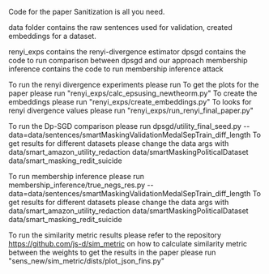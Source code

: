 Code for the paper Sanitization is all you need.

data folder contains the raw sentences used for validation, created embeddings for a dataset.

renyi_exps contains the renyi-divergence estimator
dpsgd contains the code to run comparison between dpsgd and our approach
membership inference contains the code to run membership inference attack

To run the renyi divergence experiments please run
    To get the plots for the paper please run "renyi_exps/calc_epsusing_newtheorm.py"
    To create the embeddings please run "renyi_exps/create_embeddings.py"
    To looks for renyi divergence values please run "renyi_exps/run_renyi_final_paper.py"

To run the Dp-SGD comparison please run
    dpsgd/utility_final_seed.py --data=data/sentences/smartMaskingValidationMedalSepTrain_diff_length
    To get results for different datasets please change the data args with
    data/smart_amazon_utility_redaction
    data/smartMaskingPoliticalDataset
    data/smart_masking_redit_suicide

To run membership inference please run
    membership_inference/true_negs_res.py --data=data/sentences/smartMaskingValidationMedalSepTrain_diff_length
    To get results for different datasets please change the data args with
    data/smart_amazon_utility_redaction
    data/smartMaskingPoliticalDataset
    data/smart_masking_redit_suicide

To run the similarity metric results
    please refer to the repository https://github.com/js-d/sim_metric on how to calculate similarity metric between the weights
    to get the results in the paper please run "sens_new/sim_metric/dists/plot_json_fins.py"
    

